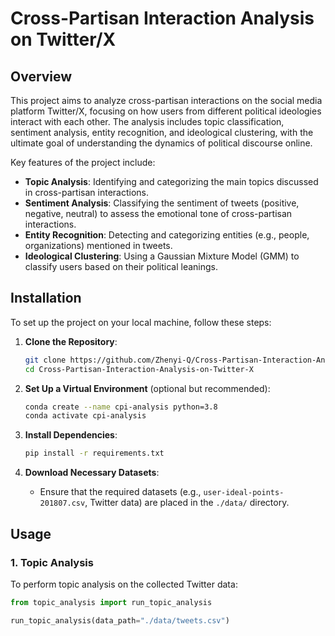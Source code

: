 
# Cross-Partisan Interaction Analysis on Twitter/X

## Overview

This project aims to analyze cross-partisan interactions on the social media platform Twitter/X, focusing on how users from different political ideologies interact with each other. The analysis includes topic classification, sentiment analysis, entity recognition, and ideological clustering, with the ultimate goal of understanding the dynamics of political discourse online.

Key features of the project include:
- **Topic Analysis**: Identifying and categorizing the main topics discussed in cross-partisan interactions.
- **Sentiment Analysis**: Classifying the sentiment of tweets (positive, negative, neutral) to assess the emotional tone of cross-partisan interactions.
- **Entity Recognition**: Detecting and categorizing entities (e.g., people, organizations) mentioned in tweets.
- **Ideological Clustering**: Using a Gaussian Mixture Model (GMM) to classify users based on their political leanings.

## Installation

To set up the project on your local machine, follow these steps:

1. **Clone the Repository**:
    ```bash
    git clone https://github.com/Zhenyi-Q/Cross-Partisan-Interaction-Analysis-on-Twitter-X.git
    cd Cross-Partisan-Interaction-Analysis-on-Twitter-X
    ```

2. **Set Up a Virtual Environment** (optional but recommended):
    ```bash
    conda create --name cpi-analysis python=3.8
    conda activate cpi-analysis
    ```

3. **Install Dependencies**:
    ```bash
    pip install -r requirements.txt
    ```

4. **Download Necessary Datasets**:
    - Ensure that the required datasets (e.g., `user-ideal-points-201807.csv`, Twitter data) are placed in the `./data/` directory.

## Usage

### 1. Topic Analysis

To perform topic analysis on the collected Twitter data:
```python
from topic_analysis import run_topic_analysis

run_topic_analysis(data_path="./data/tweets.csv")

